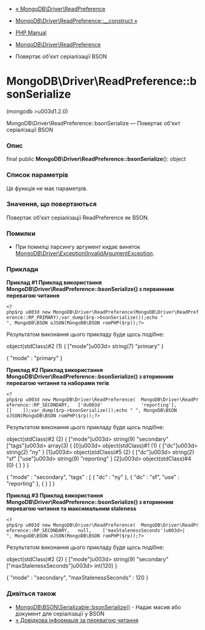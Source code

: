 - [«
MongoDB\Driver\ReadPreference](class.mongodb-driver-readpreference.md)
- [MongoDB\Driver\ReadPreference::\_\_construct
»](mongodb-driver-readpreference.construct.md)

- [PHP Manual](index.md)
- [MongoDB\Driver\ReadPreference](class.mongodb-driver-readpreference.md)
- Повертає об'єкт серіалізації BSON

# MongoDB\Driver\ReadPreference::bsonSerialize

(mongodb \>u003d1.2.0)

MongoDB\Driver\ReadPreference::bsonSerialize — Повертає об'єкт
серіалізації BSON

### Опис

final public **MongoDB\Driver\ReadPreference::bsonSerialize**(): object

### Список параметрів

Ця функція не має параметрів.

### Значення, що повертаються

Повертає об'єкт серіалізації ReadPreference як BSON.

### Помилки

- При помилці парсингу аргумент кидає виняток
[MongoDB\Driver\Exception\InvalidArgumentException](class.mongodb-driver-exception-invalidargumentexception.md).

### Приклади

**Приклад #1 Приклад використання
**MongoDB\Driver\ReadPreference::bsonSerialize()** з первинним
перевагою читання**

` <?php$rp u003d new MongoDB\Driver\ReadPreference(MongoDB\Driver\ReadPreference::RP_PRIMARY);var_dump($rp->bsonSerialize());echo "
", MongoDB\BSON oJSON(MongoDB\BSON romPHP($rp));?> `

Результатом виконання цього прикладу буде щось подібне:

object(stdClass)#2 (1) {
["mode"]u003d>
string(7) "primary"
}

{ "mode" : "primary" }

**Приклад #2 Приклад використання
**MongoDB\Driver\ReadPreference::bsonSerialize()** з вторинним
перевагою читання та наборами тегів**

`<?php$rp u003d new MongoDB\Driver\ReadPreference(  MongoDB\Driver\ReadPreference::RP_SECONDARY,   ['du003d'              'reporting'],        []    ]);var_dump($rp->bsonSerialize());echo "
", MongoDB\BSON oJSON(MongoDB\BSON romPHP($rp));?> `

Результатом виконання цього прикладу буде щось подібне:

object(stdClass)#2 (2) {
["mode"]u003d>
string(9) "secondary"
["tags"]u003d>
array(3) {
[0]u003d>
object(stdClass)#1 (1) {
["dc"]u003d>
string(2) "ny"
}
[1]u003d>
object(stdClass)#5 (2) {
["dc"]u003d>
string(2) "sf"
["use"]u003d>
string(9) "reporting"
}
[2]u003d>
object(stdClass)#4 (0) {
}
}
}

{ "mode" : "secondary", "tags" : [ { "dc" : "ny" }, { "dc" : "sf", "use" : "reporting" }, { } ] }

**Приклад #3 Приклад використання
**MongoDB\Driver\ReadPreference::bsonSerialize()** з вторинним
перевагою читання та максимальним staleness**

`<?php$rp u003d new MongoDB\Driver\ReadPreference(  MongoDB\Driver\ReadPreference::RP_SECONDARY,   null,    ['maxStalenessSeconds')u003d>|
", MongoDB\BSON oJSON(MongoDB\BSON romPHP($rp));?> `

Результатом виконання цього прикладу буде щось подібне:

object(stdClass)#2 (2) {
["mode"]u003d>
string(9) "secondary"
["maxStalenessSeconds"]u003d>
int(120)
}

{ "mode" : "secondary", "maxStalenessSeconds" : 120 }

### Дивіться також

- [MongoDB\BSON\Serializable::bsonSerialize()](mongodb-bson-serializable.bsonserialize.md) -
Надає масив або документ для серіалізації у BSON
- [» Довідкова інформація за перевагою
читання](https://www.mongodb.com/docs/manual/core/read-preference/)
